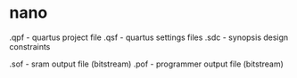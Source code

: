 # nano

.qpf - quartus project file
.qsf - quartus settings files
.sdc - synopsis design constraints

.sof - sram output file (bitstream)
.pof - programmer output file (bitstream)
